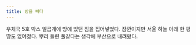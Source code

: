 ```yaml
---
title: 방을 빼다
---
```


우체국 5호 박스 일곱개에 방에 있던 짐을 집어넣었다. 잠깐이지만 서울 하늘 아래 한 평 땅도 없어졌다. 뿌리 들린 풀같다는 생각에 부산으로 내려왔다.

